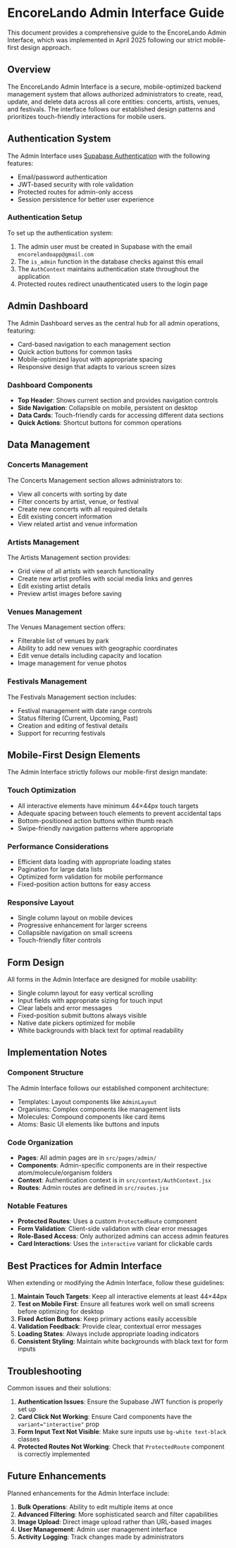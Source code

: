 # EncoreLando Admin Interface Guide

This document provides a comprehensive guide to the EncoreLando Admin Interface, which was implemented in April 2025 following our strict mobile-first design approach.

## Overview

The EncoreLando Admin Interface is a secure, mobile-optimized backend management system that allows authorized administrators to create, read, update, and delete data across all core entities: concerts, artists, venues, and festivals. The interface follows our established design patterns and prioritizes touch-friendly interactions for mobile users.

## Authentication System

The Admin Interface uses [Supabase Authentication](https://supabase.com/docs/guides/auth) with the following features:

- Email/password authentication
- JWT-based security with role validation
- Protected routes for admin-only access
- Session persistence for better user experience

### Authentication Setup

To set up the authentication system:

1. The admin user must be created in Supabase with the email `encorelandoapp@gmail.com`
2. The `is_admin` function in the database checks against this email
3. The `AuthContext` maintains authentication state throughout the application
4. Protected routes redirect unauthenticated users to the login page

## Admin Dashboard

The Admin Dashboard serves as the central hub for all admin operations, featuring:

- Card-based navigation to each management section
- Quick action buttons for common tasks
- Mobile-optimized layout with appropriate spacing
- Responsive design that adapts to various screen sizes

### Dashboard Components

- **Top Header**: Shows current section and provides navigation controls
- **Side Navigation**: Collapsible on mobile, persistent on desktop
- **Data Cards**: Touch-friendly cards for accessing different data sections
- **Quick Actions**: Shortcut buttons for common operations

## Data Management

### Concerts Management

The Concerts Management section allows administrators to:

- View all concerts with sorting by date
- Filter concerts by artist, venue, or festival
- Create new concerts with all required details
- Edit existing concert information
- View related artist and venue information

### Artists Management

The Artists Management section provides:

- Grid view of all artists with search functionality
- Create new artist profiles with social media links and genres
- Edit existing artist details
- Preview artist images before saving

### Venues Management

The Venues Management section offers:

- Filterable list of venues by park
- Ability to add new venues with geographic coordinates
- Edit venue details including capacity and location
- Image management for venue photos

### Festivals Management

The Festivals Management section includes:

- Festival management with date range controls
- Status filtering (Current, Upcoming, Past)
- Creation and editing of festival details
- Support for recurring festivals

## Mobile-First Design Elements

The Admin Interface strictly follows our mobile-first design mandate:

### Touch Optimization

- All interactive elements have minimum 44×44px touch targets
- Adequate spacing between touch elements to prevent accidental taps
- Bottom-positioned action buttons within thumb reach
- Swipe-friendly navigation patterns where appropriate

### Performance Considerations

- Efficient data loading with appropriate loading states
- Pagination for large data lists
- Optimized form validation for mobile performance
- Fixed-position action buttons for easy access

### Responsive Layout

- Single column layout on mobile devices
- Progressive enhancement for larger screens
- Collapsible navigation on small screens
- Touch-friendly filter controls

## Form Design

All forms in the Admin Interface are designed for mobile usability:

- Single column layout for easy vertical scrolling
- Input fields with appropriate sizing for touch input
- Clear labels and error messages
- Fixed-position submit buttons always visible
- Native date pickers optimized for mobile
- White backgrounds with black text for optimal readability

## Implementation Notes

### Component Structure

The Admin Interface follows our established component architecture:

- Templates: Layout components like `AdminLayout`
- Organisms: Complex components like management lists
- Molecules: Compound components like card items
- Atoms: Basic UI elements like buttons and inputs

### Code Organization

- **Pages**: All admin pages are in `src/pages/admin/`
- **Components**: Admin-specific components are in their respective atom/molecule/organism folders
- **Context**: Authentication context is in `src/context/AuthContext.jsx`
- **Routes**: Admin routes are defined in `src/routes.jsx`

### Notable Features

- **Protected Routes**: Uses a custom `ProtectedRoute` component
- **Form Validation**: Client-side validation with clear error messages
- **Role-Based Access**: Only authorized admins can access admin features
- **Card Interactions**: Uses the `interactive` variant for clickable cards

## Best Practices for Admin Interface

When extending or modifying the Admin Interface, follow these guidelines:

1. **Maintain Touch Targets**: Keep all interactive elements at least 44×44px
2. **Test on Mobile First**: Ensure all features work well on small screens before optimizing for desktop
3. **Fixed Action Buttons**: Keep primary actions easily accessible
4. **Validation Feedback**: Provide clear, contextual error messages
5. **Loading States**: Always include appropriate loading indicators
6. **Consistent Styling**: Maintain white backgrounds with black text for form inputs

## Troubleshooting

Common issues and their solutions:

1. **Authentication Issues**: Ensure the Supabase JWT function is properly set up
2. **Card Click Not Working**: Ensure Card components have the `variant="interactive"` prop
3. **Form Input Text Not Visible**: Make sure inputs use `bg-white text-black` classes
4. **Protected Routes Not Working**: Check that `ProtectedRoute` component is correctly implemented

## Future Enhancements

Planned enhancements for the Admin Interface include:

1. **Bulk Operations**: Ability to edit multiple items at once
2. **Advanced Filtering**: More sophisticated search and filter capabilities
3. **Image Upload**: Direct image upload rather than URL-based images
4. **User Management**: Admin user management interface
5. **Activity Logging**: Track changes made by administrators
